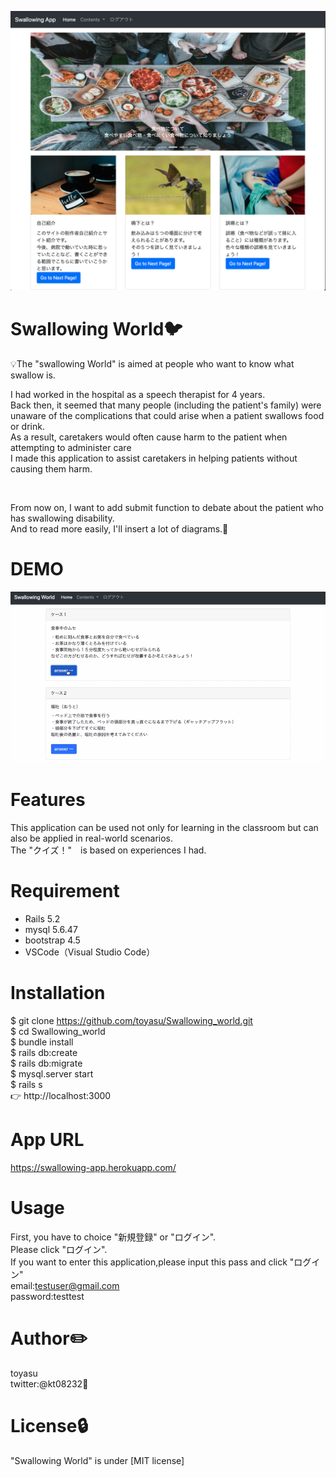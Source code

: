 ![toppage](https://github.com/toyasu/Swallowing_world/blob/master/%E3%82%B9%E3%82%AF%E3%83%AA%E3%83%BC%E3%83%B3%E3%82%B7%E3%83%A7%E3%83%83%E3%83%88%202020-06-30%2011.36.13.png)

# Swallowing World:bird: 
:bulb:The "swallowing World" is aimed at people who want to know what swallow is.<br>

I had worked in the hospital as a speech therapist for 4 years.<br>
Back then, it seemed that many people (including the patient's family) were unaware of the complications that could arise when a patient swallows food or drink.<br>
As a result, caretakers would often cause harm to the patient when attempting to administer care<br>
I made this application to assist caretakers in helping patients without causing them harm.

<br>

From now on, I want to add submit function to debate about the patient who has swallowing disability.<br>
And to read more easily, I'll insert a lot of diagrams.:thought_balloon:
 
# DEMO
 
![quizpage](https://github.com/toyasu/Swallowing_world/blob/master/bc9836d84b4326834019fb9dd2ce6fe9.gif)
 
# Features
 
 This application can be used not only for learning in the classroom but can also be applied in real-world scenarios.<br>
 The "クイズ！"　is based on experiences I had.
 
# Requirement
 
* Rails 5.2
* mysql  5.6.47
* bootstrap 4.5
* VSCode（Visual Studio Code）

 
# Installation
 
$ git clone https://github.com/toyasu/Swallowing_world.git<br>
$ cd Swallowing_world<br>
$ bundle install<br>
$ rails db:create<br>
$ rails db:migrate<br>
$ mysql.server start <br>
$ rails s<br>
👉 http://localhost:3000

# App URL

https://swallowing-app.herokuapp.com/
 
# Usage
 
First, you have to choice "新規登録" or "ログイン".<br>
Please click "ログイン".<br>
If you want to enter this application,please input this pass and click "ログイン"<br>
email:testuser@gmail.com   <br>
password:testtest
 
# Author:pencil2: 
toyasu<br>
twitter:@kt08232:iphone:
 
# License:lock: 
"Swallowing World" is under [MIT license]
 
